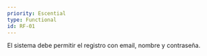 ```yaml
---
priority: Escential
type: Functional
id: RF-01
---
```


El sistema debe permitir el registro con email, nombre y contraseña.
